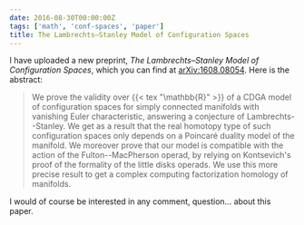 ```yaml
---
date: 2016-08-30T00:00:00Z
tags: ['math', 'conf-spaces', 'paper']
title: The Lambrechts–Stanley Model of Configuration Spaces
---
```


I have uploaded a new preprint, *The Lambrechts–Stanley Model of Configuration Spaces*, which you can find at [arXiv:1608.08054](http://arxiv.org/abs/1608.08054). Here is the abstract:
<!--more-->

> We prove the validity over {{< tex "\mathbb{R}" >}} of a CDGA model of configuration spaces for simply connected manifolds with vanishing Euler characteristic, answering a conjecture of Lambrechts--Stanley. We get as a result that the real homotopy type of such configuration spaces only depends on a Poincaré duality model of the manifold. We moreover prove that our model is compatible with the action of the Fulton--MacPherson operad, by relying on Kontsevich's proof of the formality of the little disks operads. We use this more precise result to get a complex computing factorization homology of manifolds.

I would of course be interested in any comment, question... about this paper.
